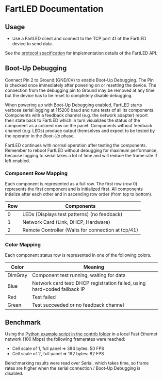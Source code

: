 FartLED Documentation
=====================

Usage
-----

- Use a FartLED client and connect to the TCP port 41 of the FartLED device to send data.

See the [protocol specification](PROTOCOL.md) for implementation details of the FartLED API.

Boot-Up Debugging
-----------------

Connect Pin 2 to Ground (GND/0V) to enable Boot-Up Debugging. The Pin is checked once immediately after powering on or resetting the device. The connection from the debugging pin to Ground may be removed at any time but the device has to be reset to completely disable debugging.

When powering up with Boot-Up Debugging enabled, FartLED starts verbose serial logging at 115200 baud and runs tests of all its components. Components with a feedback channel (e.g. the network adapter) report their state back to FartLED which in turn visualizes the status of the component as a colored row on the panel. Components without feedback channel (e.g. LEDs) produce output themselves and expect to be tested by the operator in the *Boot-Up* phase.

FartLED continues with normal operation after testing the components. Remember to reboot FartLED without debugging for maximum performance, because logging to serial takes a lot of time and will reduce the frame rate if left enabled.

### Component Row Mapping

Each component is represented as a full row. The first row (row 0) represents the first component and is initialized first. All components intialize after each other and in ascending row order (from top to bottom).

| Row | Components                                         |
| --- | -------------------------------------------------- |
| 0   | LEDs (Displays test patterns) (no feedback)        |
| 1   | Network Card (Link, DHCP, Hardware)                |
| 2   | Remote Controller (Waits for connection at tcp/41) |

### Color Mapping

Each component status row is represented in one of the following colors.

| Color   | Meaning                                                                   |
| ------- | ------------------------------------------------------------------------- |
| DimGray | Component test running, waiting for data                                  |
| Blue    | Network card test: DHCP registration failed, using hard-coded fallback IP |
| Red     | Test failed                                                               |
| Green   | Test succeeded or no feedback channel                                     |

Benchmark
---------

Using the [Python example script in the contrib folder](..\contrib\clients\python\benchmark.py) in a local Fast Ethernet network (100 Mbps) the following framerates were reached:

- Cell scale of 1, full panel => 384 bytes: 50 FPS
- Cell scale of 2, full panel => 192 bytes: 82 FPS

Benchmarking results were read over Serial, which takes time, so frame rates are higher when the serial connection / Boot-Up Debugging is disabled.
